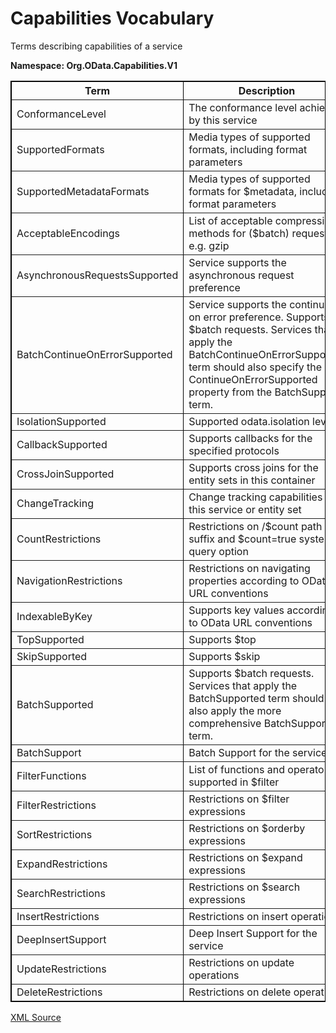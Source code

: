 # Capabilities Vocabulary

Terms describing capabilities of a service

**Namespace: Org.OData.Capabilities.V1**

<table width="100%" style="border: 1px solid #000000;" border="1">
<tbody><tr><th><strong>Term</strong></th><th><strong>Description</strong></th></tr>
<tr><td>ConformanceLevel</td>
<td>The conformance level achieved by this service</td></tr>
<tr><td>SupportedFormats</td>
<td>Media types of supported formats, including format parameters</td></tr>
<tr><td>SupportedMetadataFormats</td>
<td>Media types of supported formats for $metadata, including format parameters</td></tr>
<tr><td>AcceptableEncodings</td>
<td>List of acceptable compression methods for ($batch) requests, e.g. gzip</td></tr>
<tr><td>AsynchronousRequestsSupported</td>
<td>Service supports the asynchronous request preference</td></tr>
<tr><td>BatchContinueOnErrorSupported</td>
<td>Service supports the continue on error preference. Supports $batch requests. Services that apply the BatchContinueOnErrorSupported term should also specify the ContinueOnErrorSupported property from the BatchSupport term.</td></tr>
<tr><td>IsolationSupported</td>
<td>Supported odata.isolation levels</td></tr>
<tr><td>CallbackSupported</td>
<td>Supports callbacks for the specified protocols</td></tr>
<tr><td>CrossJoinSupported</td>
<td>Supports cross joins for the entity sets in this container</td></tr>
<tr><td>ChangeTracking</td>
<td>Change tracking capabilities of this service or entity set</td></tr>
<tr><td>CountRestrictions</td>
<td>Restrictions on /$count path suffix and $count=true system query option</td></tr>
<tr><td>NavigationRestrictions</td>
<td>Restrictions on navigating properties according to OData URL conventions</td></tr>
<tr><td>IndexableByKey</td>
<td>Supports key values according to OData URL conventions</td></tr>
<tr><td>TopSupported</td>
<td>Supports $top</td></tr>
<tr><td>SkipSupported</td>
<td>Supports $skip</td></tr>
<tr><td>BatchSupported</td>
<td>Supports $batch requests. Services that apply the BatchSupported term should also apply the more comprehensive BatchSupport term.</td></tr>
<tr><td>BatchSupport</td>
<td>Batch Support for the service</td></tr>
<tr><td>FilterFunctions</td>
<td>List of functions and operators supported in $filter</td></tr>
<tr><td>FilterRestrictions</td>
<td>Restrictions on $filter expressions</td></tr>
<tr><td>SortRestrictions</td>
<td>Restrictions on $orderby expressions</td></tr>
<tr><td>ExpandRestrictions</td>
<td>Restrictions on $expand expressions</td></tr>
<tr><td>SearchRestrictions</td>
<td>Restrictions on $search expressions</td></tr>
<tr><td>InsertRestrictions</td>
<td>Restrictions on insert operations</td></tr>
<tr><td>DeepInsertSupport</td>
<td>Deep Insert Support for the service</td></tr>
<tr><td>UpdateRestrictions</td>
<td>Restrictions on update operations</td></tr>
<tr><td>DeleteRestrictions</td>
<td>Restrictions on delete operations</td></tr>
</tbody></table>

[XML Source](Org.OData.Capabilities.V1.xml)